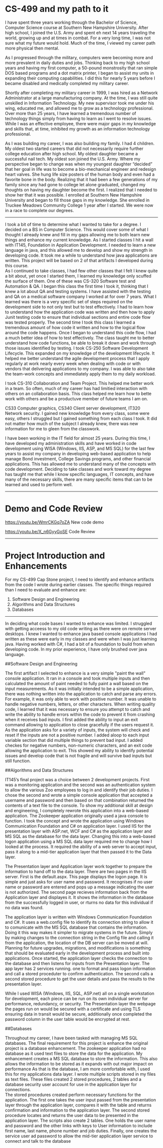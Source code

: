 # CS-499 and my path to it

I have spent three years working through the Bachelor of Science, Computer Science course at Southern New Hampshire University.  After high school, I joined the U.S. Army and spent eh next 14 years traveling the world, growing up and at times in combat.  For a very long time, I was not sure what my future would hold.  Much of the time, I viewed my career path more physical then mental.  

As I progressed through the military, computers were becoming more and more prevalent in daily duties and jobs.  Thinking back to my high school years and having my first computer, a 50-pound monstrosity that ran simple DOS based programs and a dot matrix printer, I began to assist my units in expanding their computing capabilities.  I did this for nearly 5 years before I became disabled and medically completed my military career.

Shortly after completing my military career in 1999, I was hired as a Network Administrator at a large manufacturing company.  At the time, I was still quite unskilled in Information Technology.  My new supervisor took me under his wing, educated me, and allowed me to grow as a technology professional.  Over more than 25 years, I have learned a tremendous number of technology things simply from having to learn as I went to resolve issues.  While I was an effective employee, there were major gaps in my knowledge and skills that, at time, inhibited my growth as an information technology professional.  

As I was building my career, I was also building my family.  I had 4 children.  My oldest two started careers that did not necessarily require further college education after high school.  My oldest daughter became a successful nail tech.  My oldest son joined the U.S. Army.  Where my perspective began to change was when my youngest daughter “decided” that her goal in life was to become a bio-mechanical engineer and redesign heart valves.  She hung life size posters of the human body and even had a favorite bone in the body.  Realizing that it had been a few generations of my family since any had gone to college let alone graduated, changed my thoughts on having my daughter become the first.  I realized that I needed to show her that it was possible.  I enrolled at Southern New Hampshire University and began to fill those gaps in my knowledge. She enrolled in Truckee Meadows Community College 1 year after I started.  We were now in a race to complete our degrees.

----

I took a bit of time to determine what I wanted to take for a degree.  I decided on a BS in Computer Science.  This would cover some of what I thought I already knew and fill in my gaps allowing me to both learn new things and enhance my current knowledge.  As I started classes I hit a wall with IT145, Foundation in Application Development.  I needed to learn a new language in java, and this allowed me to develop and show my strength in developing code.   It took me a while to understand how java applications are written.  This project will be based on 2 of that artifacts I developed during this course.  
As I continued to take classes, I had few other classes that I felt I knew quite a bit about, yet once I started them, I learned my knowledge only scuffed the surface of them.  One of these was CS-320 Software test and Automation & QA.  I began this class the first time I took it, thinking that I knew a lot about QA and testing systems.  I have assisted with the testing and QA on a medical software company I worked at for over 7 years.  What I learned was there is a very specific set of steps required on the development side to not only test but to test effectively.  I had to learn how to understand how the application code was written and then how to apply Junit testing code to ensure that individual sections and entire code flow was tested properly.  The second time I took this class I learned a tremendous amount of how code it written and how to the logical flow around the code happens.  Once I began to understand this code flow, I had a much better idea of how to test effectively. The class taught me to better understand how code functions, be able to break it down and work through those issues identified by testing.
I took CS-250 Software Development Lifecycle.  This expanded on my knowledge of the development lifecycle.  It helped me better understand the agile development process that I apply regularly at work nearly every week when dealing with code or with vendors that delivering applications to my company. I was able to also take the team-work concepts and immediately apply them to my daily workload. 

I took CS-310 Collaboration and Team Project.  This helped me better work in a team.  So often, much of my career has had limitied interaction with others on an collaboration basis.  This class helped me learn how to bette work with others and be a productuve member of future teams I am on. 

CS33 Computer graphics, CS340 Client server development, IT320 Network security.  I gained new knowledge from every class, some were easy, others I struggled but I gained something from each class I took.  It did not matter how much of the subject I already knew, there was new information for me to gleen from the classwork.

I have been working in the IT field for almost 25 years.  During this time, I have developed my administration skills and have worked in code development using WISA (Windows, IIS, ASP, and MS SQL) for the last few years to assist my company in developing web-based application to help manage Bond investment, College Savings programs, and other financial applications. This has allowed me to understand many of the concepts with code development. Deciding to take classes and work toward my degree has taught me that while I know specific languages, IT concepts, and have many of the necessary skills, there are many specific items that can to be learned and used to perform well.

-----

# Demo and Code Review

https://youtu.be/WmrCKGq7oZA  New code demo

https://youtu.be/X_n6GyyGoSE  Code Review

----


# Project Introduction and Enhancements

For my CS-499 Cap Stone project, I need to identify and enhance artifacts from the code I wrote during earlier classes.  The specific things required than I need to evaluate and enhance are:

1.	Software Design and Engineering
2.	Algorithms and Data Structures
3.	Databases

-----

In deciding what code bases I wanted to enhance was limited.  I struggled with getting acceess to my old code writing as there were on remote server desktops.  I knew I wanted to enhance java based console applications I had written as these were early in my classes and were when I was just learning java.  Having worked with C#, I had a bit of a foundation to build from when developing code.  In my prior experience, I have only brushed over java language.

##Software Design and Engineering

The first artifact I selected to enhance is a very simple "paint the wall" console application.  It ran in a console and took multiple inputs and then calculated the amount of paint needed to fully paint a wall based on the input measurements.  As it was initially intended to be a simple application, there was nothing written into the application to catch and parse any errors.  For example, it was only able to work with positive number.  It was unable to handle negative numbers, letters, or other characters.  When writing quality code, I learned that it was necessary to ensure you attempt to catch and write the ability to handle errors within the code to prevent it from crashing when it receives bad inputs.  I first added the ability to input an exit command allowing to application to close gracefully if the users request it.  As the application asks for a variety of inputs, the system will check and reset if the inputs are not a positive number. I added aloop to each input variable section that did multiple things to prevent bad input.   I added checkes for negative numbers, non-numeric characters, and an exit code allowing the application to exit.  This showed my ability to identify potential issues and develop code that is not fragile and will survive bad inputs but still function. 

##Algorithms and Data Structures

IT145’s final project was a choice between 2 development projects.  First was a monitoring application and the second was an authentication system to allow the various Zoo employees to log in and identify their job duties.  I chose the second and wrote a simple console application that accepted a username and password and then based on that combination returned the contents of a text file to the console. To show my additional skill at design and engineering, I completely rewrote this application into a web-based application. The Zookeeper application originally used a java console to function.  I took the concept and wrote the application using Windows Communication Foundation and C# on application layer.  I used IIS for the presentation layer with ASP.net, WCF and C# as the application layer and MS SQL as the database for the data layer.  Changing this into a web-based logon application using a MS SQL data layer required me to change how I looked at the process.  It required the ability of a web server to accept input, pass it along to a mid-tier application layer that then passed it to the Data layer. 

The Presentation layer and Application layer work together to prepare the information to hand off to the data layer.  There are two pages in the IIS server.  First is the default.aspx.  This page displays the logon page.  It is simple and just asks for user name and password. It recognises if no user name or password are entered and pops up a message indicating the user is not authorized.  The second page recieves information back from the Application layer and displayes it. It shows the information in the database from the successfully logged in user, or rturns no data for this individual if no data was found.

The application layer is written with Windows Communication Foundation and C#.  It uses a web.config file to identify its connection string to allow it to comunicate with the MS SQL database that contains the information.  Doing it this way makes it simpler to migrate systems in the future.  Simply by making changes to the connection string in the Config file and calling it from the application, the location of the DB server can be moved at will.  Planning for future upgrades, migrations, and modifications is something that should be evaluated early in the development process and built into applications.  Once started, the application layer checks the connection to the database and then listens for inputs from the Presentation layer.  The app layer has 2 services running.  one to format and pass logon information and call a stored proceduter to confirm authentication.  The second calls a second stored procedure to get the user details and pass the results to the presentation layer.

While I used WISA (Windows, IIS, SQL, ASP.net) all on a single workstation for development, each piece can be run on its own individual server for performance, redundancy, or security.  The Presentation layer the webpage the pages run on would be secured with a certificate and using TLS ensuring data in transit would be secure, additionally once completed the password column in the user table would be encrypted at rest.  

##Databases

Throughout my career, I have been tasked with managing MS SQL databases.  The final requirement for this project is enhance the original project is a database enhancement.  The zookeeper application had no database as it used text files to store the data for the application.  My enhancement creates a MS SQL database to store the information.  This also allows the information to be stored as it expands with out major impact on performance As that is the database, I am more comfortable with, I used this for my applications data layer.  I wrote multiple scripts stored in my files as text files.  These files created 2 stored procedures, 2 tables and a database security user account for use in the application layer for connections.  
The stored procedures created perform necessary functions for the application.  The first one takes the user input passed from the presentation layer through the application layer, compares it with the table and returns confirmation and information to the application layer.  The second stored procedure locates and returns the user data to be presented in the application layer.
The scripts also create 2 tables.  One holds the user name and password and the other links with keys to User information to include first name, last name, phone number and job duties.  Finally, one creates the service user ad password to allow the mid-tier application layer service to connect and talk to the database
